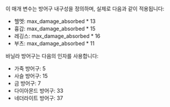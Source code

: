이 매개 변수는 방어구 내구성을 정의하며, 실제로 다음과 같이 적용됩니다:

* 헬멧: max_damage_absorbed * 13
* 흉갑: max_damage_absorbed * 15
* 레깅스: max_damage_absorbed * 16
* 부츠:  max_damage_absorbed * 11

바닐라 방어구는 다음의 인자를 사용합니다:

* 가죽 방어구: 5
* 사슬 방어구: 15
* 금 방어구: 7
* 다이아몬드 방어구: 33
* 네더라이트 방어구: 37